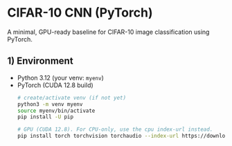 # CIFAR-10 CNN (PyTorch)

A minimal, GPU-ready baseline for CIFAR-10 image classification using PyTorch.

## 1) Environment
- Python 3.12 (your venv: `myenv`)
- PyTorch (CUDA 12.8 build)  
  ```bash
  # create/activate venv (if not yet)
  python3 -m venv myenv
  source myenv/bin/activate
  pip install -U pip

  # GPU (CUDA 12.8). For CPU-only, use the cpu index-url instead.
  pip install torch torchvision torchaudio --index-url https://download.pytorch.org/whl/cu128
